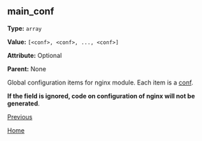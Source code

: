 main_conf
----------

**Type:** `array`

**Value:** `[<conf>, <conf>, ..., <conf>]`

**Attribute:** Optional

**Parent:** None

Global configuration items for nginx module. Each item is a [conf](conf.md).  

**If the field is ignored, code on configuration of nginx will not be generated**.  

[Previous](../ngx_wizard.md)

[Home](../../index.md)
